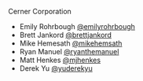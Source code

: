 Cerner Corporation

- Emily Rohrbough [@emilyrohrbough]
- Brett Jankord [@brettjankord]
- Mike Hemesath [@mikehemsath]
- Ryan Manuel [@ryanthemanuel]
- Matt Henkes [@mjhenkes]
- Derek Yu [@yuderekyu]

[@emilyrohrbough]: https://github.com/emilyrohrbough
[@brettjankord]: https://github.com/bjankord
[@mikehemsath]: https://github.com/mhemesath
[@ryanthemanuel]: https://github.com/ryanthemanuel
[@mjhenkes]: https://github.com/mjhenkes
[@yuderekyu]: https://github.com/yuderekyu
